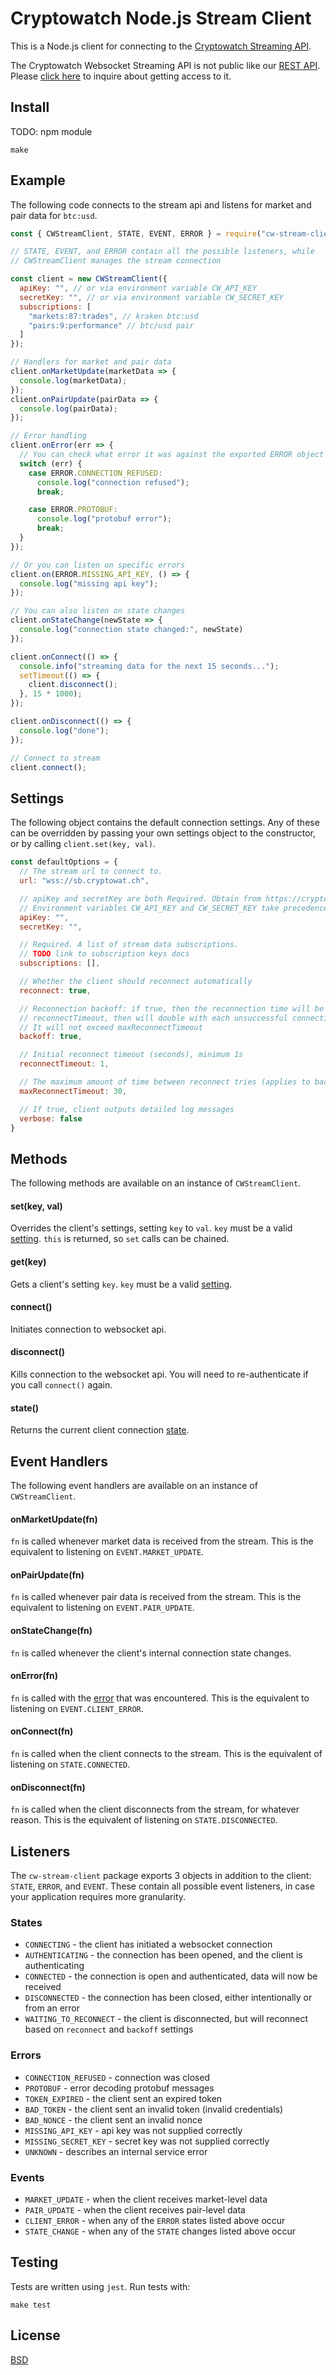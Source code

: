 # Cryptowatch Node.js Stream Client

This is a Node.js client for connecting to the [Cryptowatch Streaming API](https://cryptowat.ch/docs/streaming-api).

The Cryptowatch Websocket Streaming API is not public like our [REST API](https://cryptowat.ch/docs/api).
Please [click here](https://docs.google.com/forms/d/e/1FAIpQLSdhv_ceVtKA0qQcW6zQzBniRBaZ_cC4al31lDCeZirntkmWQw/viewform?c=0&w=1)
to inquire about getting access to it.

## Install
TODO: npm module
```
make
```

## Example
The following code connects to the stream api and listens for market and pair data for `btc:usd`.
```javascript
const { CWStreamClient, STATE, EVENT, ERROR } = require("cw-stream-client");

// STATE, EVENT, and ERROR contain all the possible listeners, while
// CWStreamClient manages the stream connection

const client = new CWStreamClient({
  apiKey: "", // or via environment variable CW_API_KEY
  secretKey: "", // or via environment variable CW_SECRET_KEY
  subscriptions: [
    "markets:87:trades", // kraken btc:usd
    "pairs:9:performance" // btc/usd pair
  ]
});

// Handlers for market and pair data
client.onMarketUpdate(marketData => {
  console.log(marketData);
});
client.onPairUpdate(pairData => {
  console.log(pairData);
});

// Error handling
client.onError(err => {
  // You can check what error it was against the exported ERROR object
  switch (err) {
    case ERROR.CONNECTION_REFUSED:
      console.log("connection refused");
      break;

    case ERROR.PROTOBUF:
      console.log("protobuf error");
      break;
  }
});

// Or you can listen on specific errors
client.on(ERROR.MISSING_API_KEY, () => {
  console.log("missing api key");
});

// You can also listen on state changes
client.onStateChange(newState => {
  console.log("connection state changed:", newState)
});

client.onConnect(() => {
  console.info("streaming data for the next 15 seconds...");
  setTimeout(() => {
    client.disconnect();
  }, 15 * 1000);
});

client.onDisconnect(() => {
  console.log("done");
});

// Connect to stream
client.connect();
```

## Settings
The following object contains the default connection settings. Any of these can be overridden by passing your own settings object to the constructor, or by calling `client.set(key, val)`.
```javascript
const defaultOptions = {
  // The stream url to connect to.
  url: "wss://sb.cryptowat.ch",

  // apiKey and secretKey are both Required. Obtain from https://cryptowat.ch/account/stream-api
  // Environment variables CW_API_KEY and CW_SECRET_KEY take precedence over these settings.
  apiKey: "",
  secretKey: "",

  // Required. A list of stream data subscriptions.
  // TODO link to subscription keys docs
  subscriptions: [],

  // Whether the client should reconnect automatically
  reconnect: true,

  // Reconnection backoff: if true, then the reconnection time will be initially
  // reconnectTimeout, then will double with each unsuccessful connection attempt.
  // It will not exceed maxReconnectTimeout
  backoff: true,

  // Initial reconnect timeout (seconds), minimum 1s
  reconnectTimeout: 1,

  // The maximum amount of time between reconnect tries (applies to backoff)
  maxReconnectTimeout: 30,

  // If true, client outputs detailed log messages
  verbose: false
}
```

## Methods
The following methods are available on an instance of `CWStreamClient`.

#### set(key, val)
Overrides the client's settings, setting `key` to `val`. `key` must be a valid [setting](#settings). `this` is returned, so `set` calls can be chained.

#### get(key)
Gets a client's setting `key`. `key` must be a valid [setting](#settings).

#### connect()
Initiates connection to websocket api.

#### disconnect()
Kills connection to the websocket api. You will need to re-authenticate if you call `connect()` again.

#### state()
Returns the current client connection [state](#states).

## Event Handlers
The following event handlers are available on an instance of `CWStreamClient`.

#### onMarketUpdate(fn)
`fn` is called whenever market data is received from the stream. This is the equivalent to listening on `EVENT.MARKET_UPDATE`.

#### onPairUpdate(fn)
`fn` is called whenever pair data is received from the stream. This is the equivalent to listening on `EVENT.PAIR_UPDATE`.

#### onStateChange(fn)
`fn` is called whenever the client's internal connection state changes.

#### onError(fn)
`fn` is called with the [error](#errors) that was encountered. This is the equivalent to listening on `EVENT.CLIENT_ERROR`.

#### onConnect(fn)
`fn` is called when the client connects to the stream. This is the equivalent of listening on `STATE.CONNECTED`.

#### onDisconnect(fn)
`fn` is called when the client disconnects from the stream, for whatever reason. This is the equivalent of listening on `STATE.DISCONNECTED`.

## Listeners
The `cw-stream-client` package exports 3 objects in addition to the client: `STATE`, `ERROR`, and `EVENT`. These contain all possible event listeners, in case your application requires more granularity.

### States
- `CONNECTING` - the client has initiated a websocket connection  
- `AUTHENTICATING` - the connection has been opened, and the client is authenticating  
- `CONNECTED` - the connection is open and authenticated, data will now be received  
- `DISCONNECTED` - the connection has been closed, either intentionally or from an error  
- `WAITING_TO_RECONNECT` - the client is disconnected, but will reconnect based on `reconnect` and `backoff` settings

### Errors  
- `CONNECTION_REFUSED` - connection was closed  
- `PROTOBUF` - error decoding protobuf messages  
- `TOKEN_EXPIRED` - the client sent an expired token  
- `BAD_TOKEN` - the client sent an invalid token (invalid credentials)  
- `BAD_NONCE` - the client sent an invalid nonce
- `MISSING_API_KEY` - api key was not supplied correctly  
- `MISSING_SECRET_KEY` - secret key was not supplied correctly  
- `UNKNOWN` - describes an internal service error  

### Events
- `MARKET_UPDATE` - when the client receives market-level data
- `PAIR_UPDATE` - when the client receives pair-level data
- `CLIENT_ERROR` - when any of the `ERROR` states listed above occur
- `STATE_CHANGE` - when any of the `STATE` changes listed above occur

## Testing
Tests are written using `jest`. Run tests with:
```
make test
```

## License
[BSD](LICENSE)
